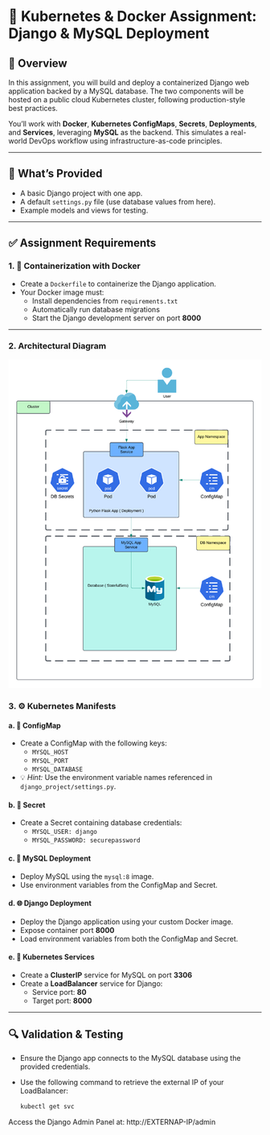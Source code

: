 # 📘 Kubernetes & Docker Assignment: Django & MySQL Deployment

## 🚀 Overview

In this assignment, you will build and deploy a containerized Django web application backed by a MySQL database. The two components will be hosted on a public cloud Kubernetes cluster, following production-style best practices.

You’ll work with **Docker**, **Kubernetes ConfigMaps**, **Secrets**, **Deployments**, and **Services**, leveraging **MySQL** as the backend. This simulates a real-world DevOps workflow using infrastructure-as-code principles.

---

## 📂 What’s Provided

- A basic Django project with one app.
- A default `settings.py` file (use database values from here).
- Example models and views for testing.

---

## ✅ Assignment Requirements

### 1. 🐳 Containerization with Docker

- Create a `Dockerfile` to containerize the Django application.
- Your Docker image must:
  - Install dependencies from `requirements.txt`
  - Automatically run database migrations
  - Start the Django development server on port **8000**

---

### 2. Architectural Diagram 
![Architecture Diagram](Python-MySQL-Project.png)

### 3. ⚙️ Kubernetes Manifests

#### a. 🧾 ConfigMap

- Create a ConfigMap with the following keys:
  - `MYSQL_HOST`
  - `MYSQL_PORT`
  - `MYSQL_DATABASE`
- 💡 *Hint:* Use the environment variable names referenced in `django_project/settings.py`.

#### b. 🔐 Secret

- Create a Secret containing database credentials:
  - `MYSQL_USER: django`
  - `MYSQL_PASSWORD: securepassword`

#### c. 🐘 MySQL Deployment

- Deploy MySQL using the `mysql:8` image.
- Use environment variables from the ConfigMap and Secret.

#### d. 🌐 Django Deployment

- Deploy the Django application using your custom Docker image.
- Expose container port **8000**
- Load environment variables from both the ConfigMap and Secret.

#### e. 🌉 Kubernetes Services

- Create a **ClusterIP** service for MySQL on port **3306**
- Create a **LoadBalancer** service for Django:
  - Service port: **80**
  - Target port: **8000**

---

## 🔍 Validation & Testing

- Ensure the Django app connects to the MySQL database using the provided credentials.
- Use the following command to retrieve the external IP of your LoadBalancer:

  ```bash
  kubectl get svc
Access the Django Admin Panel at:
http://EXTERNAP-IP/admin
